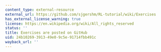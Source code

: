 ```yaml
---
content_type: external-resource
external_url: https://github.com/sjgershm/RL-tutorial/wiki/Exercises
has_external_license_warning: true
license: https://en.wikipedia.org/wiki/All_rights_reserved
status: ''
title: Exercises are posted on GitHub
uid: 24b10269-3913-49e0-9c5e-91714fbb491c
wayback_url: ''
---
```

